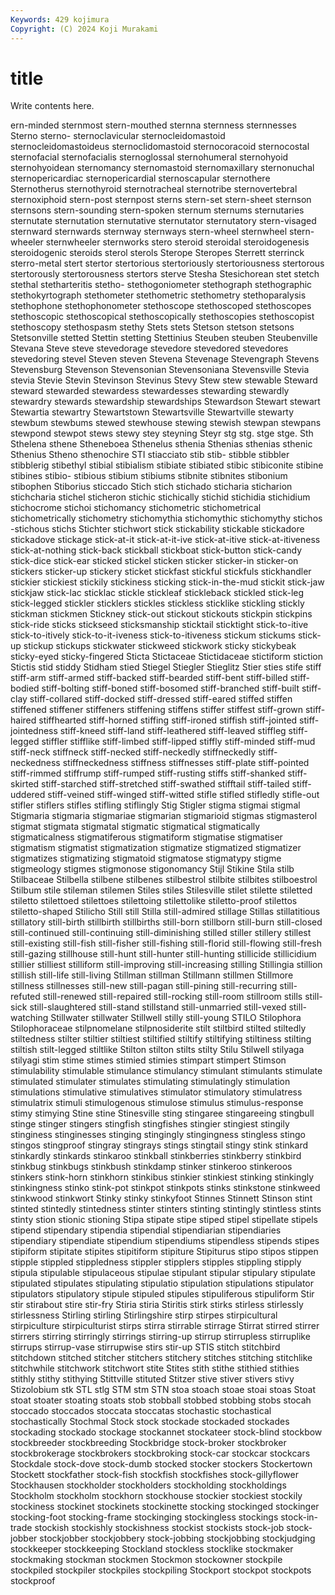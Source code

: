 ```yaml
---
Keywords: 429 kojimura
Copyright: (C) 2024 Koji Murakami
---
```


# title

Write contents here.



ern-minded sternmost stern-mouthed sternna sternness
sternnesses Sterno sterno- sternoclavicular sternocleidomastoid sternocleidomastoideus sternoclidomastoid sternocoracoid sternocostal sternofacial
sternofacialis sternoglossal sternohumeral sternohyoid sternohyoidean sternomancy sternomastoid sternomaxillary sternonuchal sternopericardiac
sternopericardial sternoscapular sternothere Sternotherus sternothyroid sternotracheal sternotribe sternovertebral sternoxiphoid stern-post
sternpost sterns stern-set stern-sheet sternson sternsons stern-sounding stern-spoken sternum sternums
sternutaries sternutate sternutation sternutative sternutator sternutatory stern-visaged sternward sternwards sternway
sternways stern-wheel sternwheel stern-wheeler sternwheeler sternworks stero steroid steroidal steroidogenesis
steroidogenic steroids sterol sterols Sterope Steropes Sterrett sterrinck sterro-metal stert
stertor stertorious stertoriously stertoriousness stertorous stertorously stertorousness stertors sterve Stesha
Stesichorean stet stetch stethal stetharteritis stetho- stethogoniometer stethograph stethographic stethokyrtograph
stethometer stethometric stethometry stethoparalysis stethophone stethophonometer stethoscope stethoscoped stethoscopes stethoscopic
stethoscopical stethoscopically stethoscopies stethoscopist stethoscopy stethospasm stethy Stets stets Stetson
stetson stetsons Stetsonville stetted Stettin stetting Stettinius Steuben steuben Steubenville
Stevana Steve steve stevedorage stevedore stevedored stevedores stevedoring stevel Steven
steven Stevena Stevenage Stevengraph Stevens Stevensburg Stevenson Stevensonian Stevensoniana Stevensville
Stevia stevia Stevie Stevin Stevinson Stevinus Stevy Stew stew stewable
Steward steward stewarded stewardess stewardesses stewarding stewardly stewardry stewards stewardship
stewardships Stewardson Stewart stewart Stewartia stewartry Stewartstown Stewartsville Stewartville stewarty
stewbum stewbums stewed stewhouse stewing stewish stewpan stewpans stewpond stewpot
stews stewy stey steyning Steyr stg stg. stge stge. Sth
Sthelena sthene Stheneboea Sthenelus sthenia Sthenias sthenias sthenic Sthenius Stheno
sthenochire STI stiacciato stib stib- stibble stibbler stibblerig stibethyl stibial
stibialism stibiate stibiated stibic stibiconite stibine stibines stibio- stibious stibium
stibiums stibnite stibnites stibonium stibophen Stiborius sticcado Stich stich stichado
sticharia sticharion stichcharia stichel sticheron stichic stichically stichid stichidia stichidium
stichocrome stichoi stichomancy stichometric stichometrical stichometrically stichometry stichomythia stichomythic stichomythy
stichos -stichous stichs Stichter stichwort stick stickability stickable stickadore stickadove
stickage stick-at-it stick-at-it-ive stick-at-itive stick-at-itiveness stick-at-nothing stick-back stickball stickboat stick-button
stick-candy stick-dice stick-ear sticked stickel sticken sticker sticker-in sticker-on stickers
sticker-up stickery sticket stickfast stickful stickfuls stickhandler stickier stickiest stickily
stickiness sticking stick-in-the-mud stickit stick-jaw stickjaw stick-lac sticklac stickle stickleaf
stickleback stickled stick-leg stick-legged stickler sticklers stickles stickless sticklike stickling
stickly stickman stickmen Stickney stick-out stickout stickouts stickpin stickpins stick-ride
sticks stickseed sticksmanship sticktail sticktight stick-to-itive stick-to-itively stick-to-it-iveness stick-to-itiveness stickum
stickums stick-up stickup stickups stickwater stickweed stickwork sticky stickybeak sticky-eyed
sticky-fingered Sticta Stictaceae Stictidaceae stictiform stiction Stictis stid stiddy Stidham
stied Stiegel Stiegler Stieglitz Stier sties stife stiff stiff-arm stiff-armed
stiff-backed stiff-bearded stiff-bent stiff-billed stiff-bodied stiff-bolting stiff-boned stiff-bosomed stiff-branched stiff-built
stiff-clay stiff-collared stiff-docked stiff-dressed stiff-eared stiffed stiffen stiffened stiffener stiffeners
stiffening stiffens stiffer stiffest stiff-grown stiff-haired stiffhearted stiff-horned stiffing stiff-ironed
stiffish stiff-jointed stiff-jointedness stiff-kneed stiff-land stiff-leathered stiff-leaved stiffleg stiff-legged stiffler
stifflike stiff-limbed stiff-lipped stiffly stiff-minded stiff-mud stiff-neck stiffneck stiff-necked stiff-neckedly
stiffneckedly stiff-neckedness stiffneckedness stiffness stiffnesses stiff-plate stiff-pointed stiff-rimmed stiffrump stiff-rumped
stiff-rusting stiffs stiff-shanked stiff-skirted stiff-starched stiff-stretched stiff-swathed stifftail stiff-tailed stiff-uddered
stiff-veined stiff-winged stiff-witted stifle stifled stifledly stifle-out stifler stiflers stifles
stifling stiflingly Stig Stigler stigma stigmai stigmal Stigmaria stigmaria stigmariae
stigmarian stigmarioid stigmas stigmasterol stigmat stigmata stigmatal stigmatic stigmatical stigmatically
stigmaticalness stigmatiferous stigmatiform stigmatise stigmatiser stigmatism stigmatist stigmatization stigmatize stigmatized
stigmatizer stigmatizes stigmatizing stigmatoid stigmatose stigmatypy stigme stigmeology stigmes stigmonose
stigonomancy Stijl Stikine Stila stilb Stilbaceae Stilbella stilbene stilbenes stilbestrol
stilbite stilbites stilboestrol Stilbum stile stileman stilemen Stiles stiles Stilesville
stilet stilette stiletted stiletto stilettoed stilettoes stilettoing stilettolike stiletto-proof stilettos
stiletto-shaped Stilicho Still still Stilla still-admired stillage Stillas stillatitious stillatory
still-birth stillbirth stillbirths still-born stillborn still-burn still-closed still-continued still-continuing still-diminishing
stilled stiller stillery stillest still-existing still-fish still-fisher still-fishing still-florid still-flowing
still-fresh still-gazing stillhouse still-hunt still-hunter still-hunting stillicide stillicidium stillier stilliest
stilliform still-improving still-increasing stilling Stillingia stillion stillish still-life still-living Stillman
stillman Stillmann stillmen Stillmore stillness stillnesses still-new still-pagan still-pining still-recurring
still-refuted still-renewed still-repaired still-rocking still-room stillroom stills still-sick still-slaughtered still-stand
stillstand still-unmarried still-vexed still-watching Stillwater stillwater Stillwell stilly still-young STILO
Stilophora Stilophoraceae stilpnomelane stilpnosiderite stilt stiltbird stilted stiltedly stiltedness stilter
stiltier stiltiest stiltified stiltify stiltifying stiltiness stilting stiltish stilt-legged stiltlike
Stilton stilton stilts stilty Stilu Stilwell stilyaga stilyagi stim stime
stimes stimied stimies stimpart stimpert Stimson stimulability stimulable stimulance stimulancy
stimulant stimulants stimulate stimulated stimulater stimulates stimulating stimulatingly stimulation stimulations
stimulative stimulatives stimulator stimulatory stimulatress stimulatrix stimuli stimulogenous stimulose stimulus
stimulus-response stimy stimying Stine stine Stinesville sting stingaree stingareeing stingbull
stinge stinger stingers stingfish stingfishes stingier stingiest stingily stinginess stinginesses
stinging stingingly stingingness stingless stingo stingos stingproof stingray stingrays stings
stingtail stingy stink stinkard stinkardly stinkards stinkaroo stinkball stinkberries stinkberry
stinkbird stinkbug stinkbugs stinkbush stinkdamp stinker stinkeroo stinkeroos stinkers stink-horn
stinkhorn stinkibus stinkier stinkiest stinking stinkingly stinkingness stinko stink-pot stinkpot
stinkpots stinks stinkstone stinkweed stinkwood stinkwort Stinky stinky stinkyfoot Stinnes
Stinnett Stinson stint stinted stintedly stintedness stinter stinters stinting stintingly
stintless stints stinty stion stionic stioning Stipa stipate stipe stiped
stipel stipellate stipels stipend stipendary stipendia stipendial stipendiarian stipendiaries stipendiary
stipendiate stipendium stipendiums stipendless stipends stipes stipiform stipitate stipites stipitiform
stipiture Stipiturus stipo stipos stippen stipple stippled stippledness stippler stipplers
stipples stippling stipply stipula stipulable stipulaceous stipulae stipulant stipular stipulary
stipulate stipulated stipulates stipulating stipulatio stipulation stipulations stipulator stipulators stipulatory
stipule stipuled stipules stipuliferous stipuliform Stir stir stirabout stire stir-fry
Stiria stiria Stiritis stirk stirks stirless stirlessly stirlessness Stirling stirling
Stirlingshire stirp stirpes stirpicultural stirpiculture stirpiculturist stirps stirra stirrable stirrage
Stirrat stirred stirrer stirrers stirring stirringly stirrings stirring-up stirrup stirrupless
stirruplike stirrups stirrup-vase stirrupwise stirs stir-up STIS stitch stitchbird stitchdown
stitched stitcher stitchers stitchery stitches stitching stitchlike stitchwhile stitchwork stitchwort
stite Stites stith stithe stithied stithies stithly stithy stithying Stittville
stituted Stitzer stive stiver stivers stivy Stizolobium stk STL stlg
STM stm STN stoa stoach stoae stoai stoas Stoat stoat
stoater stoating stoats stob stobball stobbed stobbing stobs stocah stoccado
stoccados stoccata stoccatas stochastic stochastical stochastically Stochmal Stock stock stockade
stockaded stockades stockading stockado stockage stockannet stockateer stock-blind stockbow stockbreeder
stockbreeding Stockbridge stock-broker stockbroker stockbrokerage stockbrokers stockbroking stock-car stockcar stockcars
Stockdale stock-dove stock-dumb stocked stocker stockers Stockertown Stockett stockfather stock-fish
stockfish stockfishes stock-gillyflower Stockhausen stockholder stockholders stockholding stockholdings Stockholm stockholm
stockhorn stockhouse stockier stockiest stockily stockiness stockinet stockinets stockinette stocking
stockinged stockinger stocking-foot stocking-frame stockinging stockingless stockings stock-in-trade stockish stockishly
stockishness stockist stockists stock-job stock-jobber stockjobber stockjobbery stock-jobbing stockjobbing stockjudging
stockkeeper stockkeeping Stockland stockless stocklike stockmaker stockmaking stockman stockmen Stockmon
stockowner stockpile stockpiled stockpiler stockpiles stockpiling Stockport stockpot stockpots stockproof
